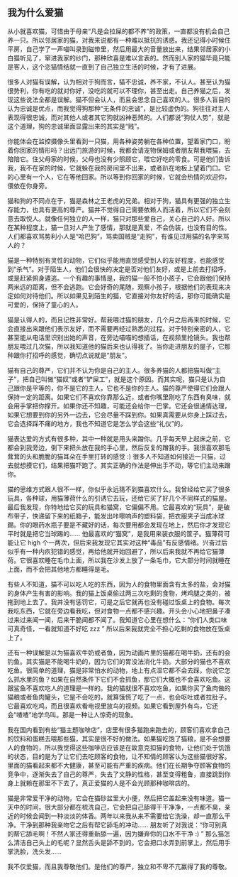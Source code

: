 ## 我为什么爱猫

从小就喜欢猫，可惜由于母亲“凡是会拉屎的都不养”的政策，一直都没有机会自己养一只。所以邻居家的猫，对我来说都有一种难以抵抗的诱惑。我还记得小时候住平房，自己学了一声喵叫录到磁带里，然后用最大的音量放出来，结果邻居家的小白猫听见了，窜进我家的纱门，那种欣喜是难以言表的。然而别人家的猫毕竟只能是客人，这个恋猫情结就一直到了自己独立生活的时候，才有了进展。

很多人对猫有误解，认为相对于狗而言，猫不忠诚，养不家，不认人。甚至认为猫很势利，你有吃的就对你好，没吃的就可以不理你，甚至出走。自己养猫之后，发现这些说法全都是误解。猫不但会认人，而且会思念自己喜欢的人。很多人盲目的认为忠诚是优点，而我觉得狗那种“无条件的忠诚”，是比较虚伪的。狗往往对主人表现得很忠诚，而对其他人或者其它狗就凶神恶煞的。人们都说“狗仗人势”，就是这个道理，狗的忠诚里面显露出来的其实是“贱”。

你能体会在监控摄像头里看到一只猫，用各种姿势躺在各种位置，望着家门口，盼着你回家的情形吗？出远门旅游的时候，我都会请宠物保姆或者朋友帮我喂猫，去陪陪它。住父母家的时候，父母也没有少照顾它，喂它好吃的零食。可是他们告诉我，我不在家的时候，它就躲在我的房间里不出来，或者趴在地板上望着门口。它的心里有一个人，它在等他回家。所以等到你回家的时候，它就会热情的欢迎你，偎依在你身旁。

猫和狗的不同点在于，猫是森林之王老虎的兄弟。相对于狗，猫具有更强的独立生存能力，也具有更高的尊严。猫并不觉得自己需要依赖人而活着，所以它们不会刻意去取悦人。就像任何独立的人一样，猫只对那些爱自己，关心自己的人好。所以在某种程度上，猫一旦对人产生了感情，那就是真爱，不会伪装，也没有目的性。人们都喜欢骂势利小人是“哈巴狗”，骂卖国贼是“走狗”，有谁见过用猫的名字来骂人的？

猫是一种特别有灵性的动物，它们似乎能用直觉感受到人的友好程度，也能感觉到“杀气”。对于陌生人，他们会很快的决定是否对他们友好，或是上前去打招呼，或是赶紧俯身遁逃。一个有趣的事情是，我的猫一般不怕小孩子，它会跟他们保持两米远的距离，但不会逃跑。它会好奇的尾随，观察小孩子，根据他们的表现来决定如何对待他们。所以如果见到陌生的猫，它直接对你友好的话，那你可能确实是可爱的，保持了童心的人。

猫是认得人的，而且记性非常好。帮我喂过猫的朋友，几个月之后再来的时候，它会直接出来跟他们表示友好，而不需要再经过熟悉的过程。对于特别亲密的人，它甚至能从电话里识别出她的声音，在旁边喵喵的想插话，在视频里抢镜头。我也帮朋友喂过几次猫，所以我知道他的猫后来也认得我了。当你走进朋友的屋子，它那种跟你打招呼的感觉，确切点说就是“朋友”。

猫有自己的尊严，它们并不认为你是自己的主人。很多养猫的人都把猫叫做“主子”，把自己叫做“猫奴”或者“铲屎工”，就是这个原因。而其实呢，猫只是认为自己跟你是平等的，你不是它的主人，它也不是你的主人。猫的尊严使得它们会跟人保持一定的距离。如果它们不喜欢你靠那么近，或者你嘴里刚吃了东西有臭味，就会用手掌把你撑开。如果你还不知趣，可能还会给你一巴掌。它还会很通情达理，如果它想要到你的另外一边去，它会尽量不踩到你。如果真需要从你身上踩过去，它会选择踩不痛的地方，我也不知道它是怎么学会这些“礼仪”的。

猫表达爱的方式有很多种，其中一种就是用头来蹭你。几乎每天早上起床之前，它都会到我旁边，倒下来把头放在我的手心里，然后反复的蹭我的手。我很喜欢那毛茸茸的头和脆脆的猫耳朵在手里打转的感觉 :) 很多人不知道如何接近一只猫，过去就想摸它们，结果把猫吓跑了。其实正确的作法是伸出手不动，等它们主动来蹭你。

猫的思维方式跟人很不一样，你似乎永远猜不到猫喜欢什么。我曾经给它买了很多玩具，各种球，用猫薄荷什么的引诱它去玩，还给它买了好几个不同样式的猫屋。最后我发现，你特地给它买的玩具和猫窝，它偏偏不用。它最喜欢的“玩具”，是破布带子，快递留下来的纸箱子，能发出咔嚓响声的塑料袋，把衣服夹子当成冰球踢。你的眼药水瓶子要是不藏好的话，每次要用都会发现在地上，然后你才发现它平时就是把它当球踢的…… 他最喜欢的“猫窝”，是我用来装衣服的筐子。猫薄荷可能让它 high 个一两次，但后来我发现它其实对这种“毒品”有反感情绪。兴奋过后似乎有一种内疚犯错的感觉，再给他就开始回避了，所以后来我就不再给它猫薄荷。它很喜欢睡在毛巾上面，所以我在沙发上放了一条毛巾，它大部分时间就睡在上面，而不会把其他地方都睡得是毛。

有些人不知道，猫不可以吃人吃的东西，因为人的食物里面含有太多的盐，会对猫的身体产生有害的影响。我的猫上饭桌偷过两三次吃剩的食物，烤鸡腿之类的，被拖到地上去了。我并没有惩罚它，可是之后它就再也没有碰过饭桌上的食物。每次我吃东西，它就在旁边看我吃，但对食物一点都不感兴趣。开头会小心地把鼻子凑过来过来闻一闻，后来干脆闻都不闻了。我知道它心里在想什么：“你们人类口味可真奇怪，一看就知道不好吃 zzz ” 所以后来我就完全不担心吃剩的食物放在饭桌上了。

还有一种误解是以为猫喜欢牛奶或者鱼，因为动画片里的猫都在喝牛奶，还有的会钓鱼。其实猫是不能喝牛奶的，因为它们的胃没法消化牛奶。大部分的猫也不喜欢吃鱼。很简单的道理，猫是非常怕水的动物，地上有点湿它都不会去踩，你说它怎么抓水里的鱼？如果在自然条件下它们不会抓鱼，那它们大概也不会喜欢吃鱼。这跟鲨鱼不喜欢吃人的道理是一样的。我的猫就很不喜欢吃鱼，如果你买了鱼肉做的猫粮或者鱼肉罐头，它是不会吃的，就算饿慌了吃了一点，也会呕吐或者拉肚子。它最喜欢吃鸡，而且很喜欢看电视里放鸟的视频。如果它看到屋外有鸟，它还会“喳喳”地学鸟叫。那是一种让人惊奇的现象。

我在国内看到有些“猫主题咖啡店”，店里有很多猫跑来跑去的，顾客们喜欢拿自己的饮料和蛋糕去喂那些猫，其实是很不好的做法。如果猫吃饱了猫粮，是不会想要人的食物的，所以我觉得这些咖啡店应该是在故意克扣猫的食物，让他们处于饥饿的状态，目的是为了让它们去吃顾客的食物，让不知情的顾客认为这些猫很好客。里面的猫看起来都不大健康，甚至可能有严重的疾病。他们在长期争夺顾客食物的竞争中，逐渐失去了自己的尊严，失去了文静的性格，甚至变得粗鲁，直接跳到你身上就赖在那里不下去了。真正爱猫的人是不会光顾那种咖啡店的。

猫是非常爱干净的动物，它会在猫砂盆里大小便，然后把它盖起来没有味道。猫一天中的时间，很大部分都在梳洗自己，它会把自己舔得干干净净，一点都不臭，亲近的时候会闻到一种淡淡的体香。两年以来我从来不需要给它洗澡，却一直那么干净。干净到那种我亲吻它之后有帮它舔毛的冲动…… 朋友听了对我说：“你可别真的帮它舔毛啊！不然人家还得重新舔一遍，因为嫌弃你的口水不干净 :) ” 那么猫怎么清洁自己头上的毛呢？显然舌头是舔不到的。它会把口水弄到前掌上，然后用手掌洗脸，洗头发……

我不仅爱猫，而且我尊敬他们。是他们的尊严，独立和不卑不亢赢得了我的尊敬。
